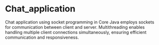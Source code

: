 # Chat_application
Chat application using socket programming in Core Java employs sockets for communication between client and server. Multithreading enables handling multiple client connections simultaneously, ensuring efficient communication and responsiveness.
